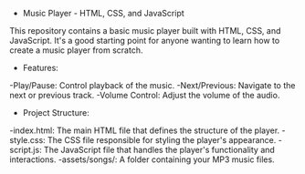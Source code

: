 * Music Player - HTML, CSS, and JavaScript
  
This repository contains a basic music player built with HTML, CSS, and JavaScript. It's a good starting point for anyone wanting to learn how to create a music player from scratch.

* Features:
  
-Play/Pause: Control playback of the music.
-Next/Previous: Navigate to the next or previous track.
-Volume Control: Adjust the volume of the audio.

* Project Structure:
  
-index.html: The main HTML file that defines the structure of the player.
-style.css: The CSS file responsible for styling the player's appearance.
-script.js: The JavaScript file that handles the player's functionality and interactions.
-assets/songs/: A folder containing your MP3 music files.
